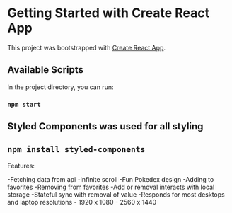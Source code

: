 # Getting Started with Create React App

This project was bootstrapped with [Create React App](https://github.com/facebook/create-react-app).

## Available Scripts

In the project directory, you can run:

### `npm start`


## Styled Components was used for all styling

## `npm install styled-components`

Features:

-Fetching data from api
-infinite scroll
-Fun Pokedex design
-Adding to favorites
-Removing from favorites
-Add or removal interacts with local storage
-Stateful sync with removal of value
-Responds for most desktops and laptop resolutions 
    - 1920 x 1080
    - 2560 x 1440